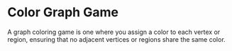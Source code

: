 # Color Graph Game
A graph coloring game is one where you assign a color to each vertex or region, ensuring that no adjacent vertices or regions share the same color.
